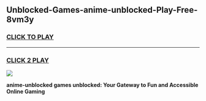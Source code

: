 
## Unblocked-Games-anime-unblocked-Play-Free-8vm3y
<h3>
<a href="https://premium76.site?title=anime-unblocked&ref=18A1">CLICK TO PLAY</a></h3>
<hr>

<h3>
<a href="https://premium76.site?title=anime-unblocked&ref=18A1">CLICK 2 PLAY</a>
  
</h3>

<a href="https://premium76.site?title=anime-unblocked&ref=18A1"><img src="https://clearcache.store/games.png"></a>


**anime-unblocked games unblocked: Your Gateway to Fun and Accessible Online Gaming**
